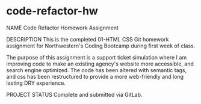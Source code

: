 # code-refactor-hw

NAME
Code Refactor Homework Assignment

DESCRIPTION
This is the completed 01-HTML CSS Git homework assignment for Northwestern's Coding Bootcamp during first week of class.

The purpose of this assignment is a support ticket simulation where I am improving code to make an existing agency's website more accessible, and search engine optimized. The code has been altered with semantic tags, and css has been restructured to provide a more web-friendly and long lasting DRY experience.

PROJECT STATUS
Complete and submitted via GitLab.